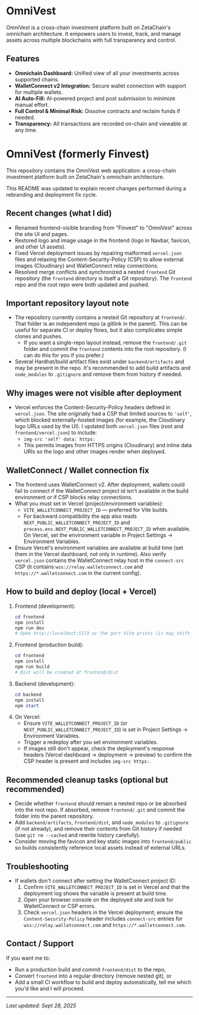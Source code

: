 # OmniVest

OmniVest is a cross-chain investment platform built on ZetaChain's omnichain architecture. It empowers users to invest, track, and manage assets across multiple blockchains with full transparency and control.

## Features
- **Omnichain Dashboard:** Unified view of all your investments across supported chains.
- **WalletConnect v2 Integration:** Secure wallet connection with support for multiple wallets.
- **AI Auto-Fill:** AI-powered project and post submission to minimize manual effort.
- **Full Control & Minimal Risk:** Dissolve contracts and reclaim funds if needed.
- **Transparency:** All transactions are recorded on-chain and viewable at any time.
# OmniVest (formerly Finvest)

This repository contains the OmniVest web application: a cross-chain investment platform built on ZetaChain's omnichain architecture.

This README was updated to explain recent changes performed during a rebranding and deployment fix cycle.

## Recent changes (what I did)
- Renamed frontend-visible branding from "Finvest" to "OmniVest" across the site UI and pages.
- Restored logo and image usage in the frontend (logo in Navbar, favicon, and other UI assets).
- Fixed Vercel deployment issues by repairing malformed `vercel.json` files and relaxing the Content-Security-Policy (CSP) to allow external images (Cloudinary) and WalletConnect relay connections.
- Resolved merge conflicts and synchronized a nested `frontend` Git repository (the `frontend` directory is itself a Git repository). The `frontend` repo and the root repo were both updated and pushed.

## Important repository layout note
- The repository currently contains a nested Git repository at `frontend/`. That folder is an independent repo (a gitlink in the parent). This can be useful for separate CI or deploy flows, but it also complicates simple clones and pushes.
  - If you want a single-repo layout instead, remove the `frontend/.git` folder and commit the `frontend` contents into the root repository. (I can do this for you if you prefer.)
- Several Hardhat/build artifact files exist under `backend/artifacts` and may be present in the repo. It's recommended to add build artifacts and `node_modules` to `.gitignore` and remove them from history if needed.

## Why images were not visible after deployment
- Vercel enforces the Content-Security-Policy headers defined in `vercel.json`. The site originally had a CSP that limited sources to `'self'`, which blocked externally-hosted images (for example, the Cloudinary logo URLs used by the UI). I updated both `vercel.json` files (root and `frontend/vercel.json`) to include:
  - `img-src 'self' data: https:`
  - This permits images from HTTPS origins (Cloudinary) and inline data URIs so the logo and other images render when deployed.

## WalletConnect / Wallet connection fix
- The frontend uses WalletConnect v2. After deployment, wallets could fail to connect if the WalletConnect project id isn't available in the build environment or if CSP blocks relay connections.
- What you must set in Vercel (project/environment variables):
  - `VITE_WALLETCONNECT_PROJECT_ID` — preferred for Vite builds.
  - For backward compatibility the app also reads `NEXT_PUBLIC_WALLETCONNECT_PROJECT_ID` and `process.env.NEXT_PUBLIC_WALLETCONNECT_PROJECT_ID` when available. On Vercel, set the environment variable in Project Settings → Environment Variables.
- Ensure Vercel's environment variables are available at build time (set them in the Vercel dashboard, not only in runtime). Also verify `vercel.json` contains the WalletConnect relay host in the `connect-src` CSP (it contains `wss://relay.walletconnect.com` and `https://*.walletconnect.com` in the current config).

## How to build and deploy (local + Vercel)
1. Frontend (development):
   ```powershell
   cd frontend
   npm install
   npm run dev
   # Open http://localhost:5173 or the port Vite prints (it may shift to 5174 if 5173 is in use)
   ```
2. Frontend (production build):
   ```powershell
   cd frontend
   npm install
   npm run build
   # Dist will be created at frontend/dist
   ```
3. Backend (development):
   ```powershell
   cd backend
   npm install
   npm start
   ```
4. On Vercel:
   - Ensure `VITE_WALLETCONNECT_PROJECT_ID` (or `NEXT_PUBLIC_WALLETCONNECT_PROJECT_ID`) is set in Project Settings → Environment Variables.
   - Trigger a redeploy after you set environment variables.
   - If images still don't appear, check the deployment's response headers (Vercel dashboard → deployment → preview) to confirm the CSP header is present and includes `img-src https:`.

## Recommended cleanup tasks (optional but recommended)
- Decide whether `frontend` should remain a nested repo or be absorbed into the root repo. If absorbed, remove `frontend/.git` and commit the folder into the parent repository.
- Add `backend/artifacts`, `frontend/dist`, and `node_modules` to `.gitignore` (if not already), and remove their contents from Git history if needed (use `git rm --cached` and rewrite history carefully).
- Consider moving the favicon and key static images into `frontend/public` so builds consistently reference local assets instead of external URLs.

## Troubleshooting
- If wallets don't connect after setting the WalletConnect project ID:
  1. Confirm `VITE_WALLETCONNECT_PROJECT_ID` is set in Vercel and that the deployment log shows the variable is present at build time.
  2. Open your browser console on the deployed site and look for WalletConnect or CSP errors.
  3. Check `vercel.json` headers in the Vercel deployment; ensure the `Content-Security-Policy` header includes `connect-src` entries for `wss://relay.walletconnect.com` and `https://*.walletconnect.com`.

## Contact / Support
If you want me to:
- Run a production build and commit `frontend/dist` to the repo,
- Convert `frontend` into a regular directory (remove nested git), or
- Add a small CI workflow to build and deploy automatically,
tell me which you'd like and I will proceed.

---

_Last updated: Sept 28, 2025_

